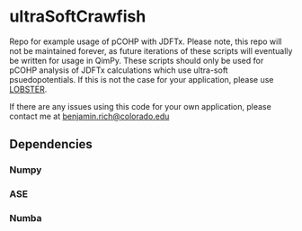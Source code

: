 # ultraSoftCrawfish
Repo for example usage of pCOHP with JDFTx. Please note, this repo will not be maintained forever, as future iterations of these
scripts will eventually be written for usage in QimPy. These scripts should only be used for pCOHP analysis of JDFTx calculations
which use ultra-soft psuedopotentials. If this is not the case for your application, please use [LOBSTER](http://www.cohp.de/).

If there are any issues using this code for your own application, please contact me at benjamin.rich@colorado.edu


## Dependencies
### Numpy
### ASE
### Numba
